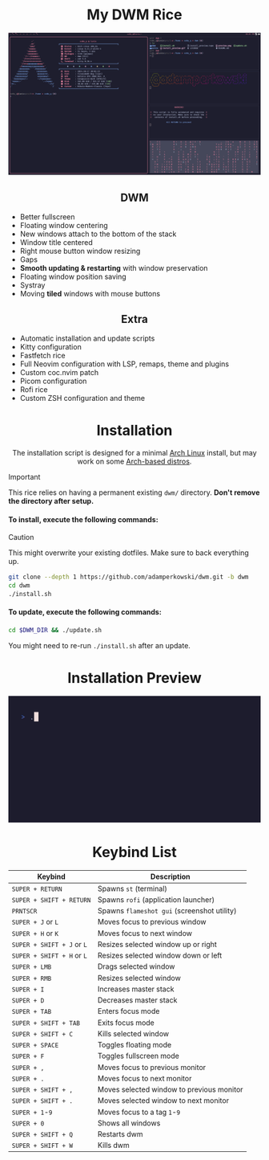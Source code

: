 <div align="center">
<h1>My DWM Rice</h1>

![Preview](preview.png)

<h2>DWM</h2>

</div>

- Better fullscreen
- Floating window centering
- New windows attach to the bottom of the stack
- Window title centered
- Right mouse button window resizing
- Gaps
- **Smooth updating & restarting** with window preservation
- Floating window position saving
- Systray
- Moving **tiled** windows with mouse buttons

<h2 align="center">Extra</h2>

- Automatic installation and update scripts
- Kitty configuration
- Fastfetch rice
- Full Neovim configuration with LSP, remaps, theme and plugins
- Custom coc.nvim patch
- Picom configuration
- Rofi rice
- Custom ZSH configuration and theme

<div align="center">

<h1>Installation</h1>

The installation script is designed for a minimal <a href="https://wiki.archlinux.org/title/Arch_Linux" target="_blank">Arch Linux</a> install, but may work on some <a href="https://wiki.archlinux.org/title/Arch-based_distributions" target="_blank">Arch-based distros</a>.

</div>

> [!IMPORTANT]
> This rice relies on having a permanent existing `dwm/` directory. **Don't remove the directory after setup.**

#### To install, execute the following commands:
> [!CAUTION]
> This might overwrite your existing dotfiles. Make sure to back everything up.

```bash
git clone --depth 1 https://github.com/adamperkowski/dwm.git -b dwm
cd dwm
./install.sh
```

#### To update, execute the following commands:

```bash
cd $DWM_DIR && ./update.sh
```

You might need to re-run `./install.sh` after an update.

<div align="center">

<h1>Installation Preview</h1>

![Installation Preview](install_preview.gif)

<h1>Keybind List</h1>

|Keybind|Description|
|---|---|
|`SUPER + RETURN`|Spawns `st` (terminal)|
|`SUPER + SHIFT + RETURN`|Spawns `rofi` (application launcher)|
|`PRNTSCR`|Spawns `flameshot gui` (screenshot utility)|
|`SUPER + J` or `L`|Moves focus to previous window|
|`SUPER + H` or `K`|Moves focus to next window|
|`SUPER + SHIFT + J` or `L`|Resizes selected window up or right|
|`SUPER + SHIFT + H` or `L`|Resizes selected window down or left|
|`SUPER + LMB`|Drags selected window|
|`SUPER + RMB`|Resizes selected window|
|`SUPER + I`|Increases master stack|
|`SUPER + D`|Decreases master stack|
|`SUPER + TAB`|Enters focus mode|
|`SUPER + SHIFT + TAB`|Exits focus mode|
|`SUPER + SHIFT + C`|Kills selected window|
|`SUPER + SPACE`|Toggles floating mode|
|`SUPER + F`|Toggles fullscreen mode|
|`SUPER + ,`|Moves focus to previous monitor|
|`SUPER + .`|Moves focus to next monitor|
|`SUPER + SHIFT + ,`|Moves selected window to previous monitor|
|`SUPER + SHIFT + .`|Moves selected window to next monitor|
|`SUPER + 1`-`9`|Moves focus to a tag `1`-`9`|
|`SUPER + 0`|Shows all windows|
|`SUPER + SHIFT + Q`|Restarts dwm|
|`SUPER + SHIFT + W`|Kills dwm|

</div>
